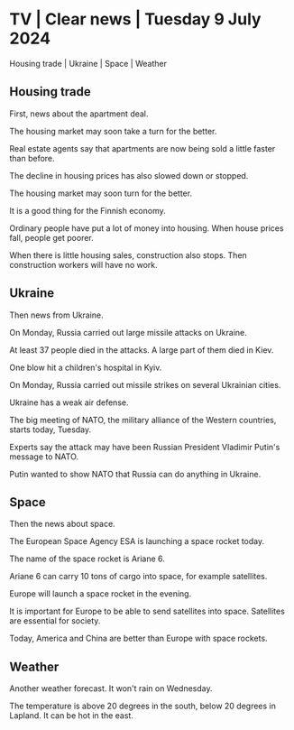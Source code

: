 # TV \| Clear news \| Tuesday 9 July 2024

Housing trade \| Ukraine \| Space \| Weather

## Housing trade

First, news about the apartment deal.

The housing market may soon take a turn for the better.

Real estate agents say that apartments are now being sold a little faster than before.

The decline in housing prices has also slowed down or stopped.

The housing market may soon turn for the better.

It is a good thing for the Finnish economy.

Ordinary people have put a lot of money into housing. When house prices fall, people get poorer.

When there is little housing sales, construction also stops. Then construction workers will have no work.

## Ukraine

Then news from Ukraine.

On Monday, Russia carried out large missile attacks on Ukraine.

At least 37 people died in the attacks. A large part of them died in Kiev.

One blow hit a children's hospital in Kyiv.

On Monday, Russia carried out missile strikes on several Ukrainian cities.

Ukraine has a weak air defense.

The big meeting of NATO, the military alliance of the Western countries, starts today, Tuesday.

Experts say the attack may have been Russian President Vladimir Putin's message to NATO.

Putin wanted to show NATO that Russia can do anything in Ukraine.

## Space

Then the news about space.

The European Space Agency ESA is launching a space rocket today.

The name of the space rocket is Ariane 6.

Ariane 6 can carry 10 tons of cargo into space, for example satellites.

Europe will launch a space rocket in the evening.

It is important for Europe to be able to send satellites into space. Satellites are essential for society.

Today, America and China are better than Europe with space rockets.

## Weather

Another weather forecast. It won't rain on Wednesday.

The temperature is above 20 degrees in the south, below 20 degrees in Lapland. It can be hot in the east.

